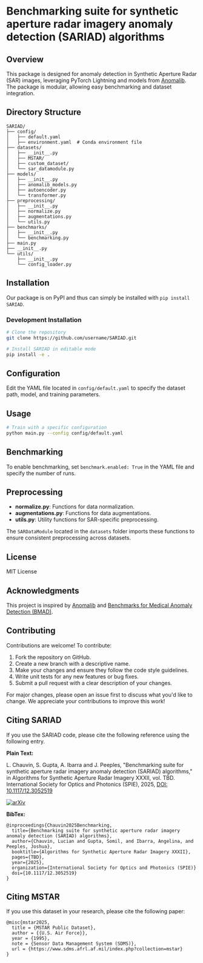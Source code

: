 # Benchmarking suite for synthetic aperture radar imagery anomaly detection (SARIAD) algorithms

## Overview
This package is designed for anomaly detection in Synthetic Aperture Radar (SAR) images, leveraging PyTorch Lightning and models from [Anomalib](https://anomalib.readthedocs.io/). The package is modular, allowing easy benchmarking and dataset integration.

## Directory Structure
```
SARIAD/
├── config/
│   ├── default.yaml
│   ├── environment.yaml  # Conda environment file
├── datasets/
│   ├── __init__.py
│   ├── MSTAR/
│   ├── custom_dataset/
│   └── sar_datamodule.py  
├── models/
│   ├── __init__.py
│   ├── anomalib_models.py
│   ├── autoencoder.py
│   └── transformer.py
├── preprocessing/
│   ├── __init__.py
│   ├── normalize.py
│   ├── augmentations.py
│   └── utils.py
├── benchmarks/
│   ├── __init__.py
│   └── benchmarking.py
├── main.py
├── __init__.py
└── utils/
    ├── __init__.py
    └── config_loader.py
```

## Installation
Our package is on PyPI and thus can simply be installed with `pip install SARIAD`.

### Development Installation
```bash
# Clone the repository
git clone https://github.com/username/SARIAD.git

# Install SARIAD in editable mode
pip install -e .
```

## Configuration
Edit the YAML file located in `config/default.yaml` to specify the dataset path, model, and training parameters.

## Usage
```bash
# Train with a specific configuration
python main.py --config config/default.yaml
```

## Benchmarking
To enable benchmarking, set `benchmark.enabled: True` in the YAML file and specify the number of runs.

## Preprocessing
- **normalize.py**: Functions for data normalization.
- **augmentations.py**: Functions for data augmentations.
- **utils.py**: Utility functions for SAR-specific preprocessing.

The `SARDataModule` located in the `datasets` folder imports these functions to ensure consistent preprocessing across datasets.

## License
MIT License

## Acknowledgments
This project is inspired by [Anomalib](https://anomalib.readthedocs.io/) and [Benchmarks for Medical Anomaly Detection (BMAD)](https://github.com/dorisbao/bmad).

## Contributing
Contributions are welcome! To contribute:
1. Fork the repository on GitHub.
2. Create a new branch with a descriptive name.
3. Make your changes and ensure they follow the code style guidelines.
4. Write unit tests for any new features or bug fixes.
5. Submit a pull request with a clear description of your changes.

For major changes, please open an issue first to discuss what you'd like to change. We appreciate your contributions to improve this work!

## Citing SARIAD

If you use the SARIAD code, please cite the following reference using the following entry.

**Plain Text:**

L. Chauvin, S. Gupta, A. Ibarra and J. Peeples, "Benchmarking suite for synthetic aperture radar imagery anomaly detection (SARIAD) algorithms," in Algorithms for Synthetic Aperture Radar Imagery XXXII, vol. TBD. International Society for Optics and Photonics (SPIE), 2025, [DOI: 10.1117/12.3052519](https://doi.org/10.1117/12.3052519)

[![arXiv](http://img.shields.io/badge/cs.CV-arXiv%3A2504.08115-B31B1B.svg)](https://doi.org/10.48550/arXiv.2504.08115)

**BibTex:**

```
@inproceedings{Chauvin2025Benchmarking,
  title={Benchmarking suite for synthetic aperture radar imagery anomaly detection (SARIAD) algorithms},
  author={Chauvin, Lucian and Gupta, Somil, and Ibarra, Angelina, and Peeples, Joshua},
  booktitle={Algorithms for Synthetic Aperture Radar Imagery XXXII},
  pages={TBD},
  year={2025},
  organization={International Society for Optics and Photonics (SPIE)}
  doi={10.1117/12.3052519}
}
```

## Citing MSTAR
If you use this dataset in your research, please cite the following paper:
```
@misc{mstar2025,
  title = {MSTAR Public Dataset},
  author = {{U.S. Air Force}},
  year = {1995},
  note = {Sensor Data Management System (SDMS)},
  url = {https://www.sdms.afrl.af.mil/index.php?collection=mstar}
}
```
